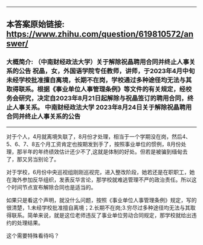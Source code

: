 ----------------------------------------
## 本答案原始链接: https://www.zhihu.com/question/619810572/answer/
### 大概简介: （中南财经政法大学）关于解除祝晶聘用合同并终止人事关系的公告 祝晶，女，外国语学院专任教师，讲师，于2023年4月中旬未经学校批准擅自离境，长期不在岗，学校通过多种途径均无法与其取得联系。根据《事业单位人事管理条例》等文件的有关规定，经校务会研究，决定自2023年8月21日起解除与祝晶签订的聘用合同，终止人事关系。 中南财经政法大学 2023年8月24日关于解除祝晶聘用合同并终止人事关系的公告
----------------------------------------
对于个人，4月就离境失联了，8月份才处理，相当于一个学期没在岗，然后4、5、6、7、8五个月工资肯定也按期发到手了，按照事业单位的惯例，8月份处理，那半年的年终绩效估计还少不了,这就是体制的好处。但若是被骗到缅甸去了，那又另当别论了。

对于学校，6月份中央巡视组刚刚巡视完，进入整改阶段，她若还是在职职工，她在海外参加反华组织，发表反华言论，那学校就难逃管理不严的政治责任。所以这个时间节点宣布解除合同也是适当的。



如果只是看这个声明，就没什么问题，按照《事业单位人事管理条例》规定，写的很清楚，1.未经学校批准擅自离境；2.长期不在岗;3.穷尽过多种途径均无法与其取得联系。简单来说，就是这位老师违反了事业单位劳动合同规定，那学校就给出违约的处理结果。

这个需要特殊看待吗？